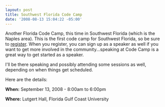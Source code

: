 ```yaml
---
layout: post
title: Southwest Florida Code Camp
date: '2008-08-13 15:04:22 -05:00'
---
```


Another Florida Code Camp, this time in Southwest Florida (which is the Naples area). This is the first code camp for Southwest Florida, so be sure to [register](http://66.252.228.222/CreateNewWizard.aspx). When you register, you can sign up as a speaker as well if you want to get more involved in the community...speaking at Code Camp is a great way to get started as a speaker.

I'll be there speaking and possibly attending some sessions as well, depending on when things get scheduled. 

Here are the details:

**When:** September 13, 2008 - 8:00am to 6:00pm

**Where:** Lutgert Hall, Florida Gulf Coast University
